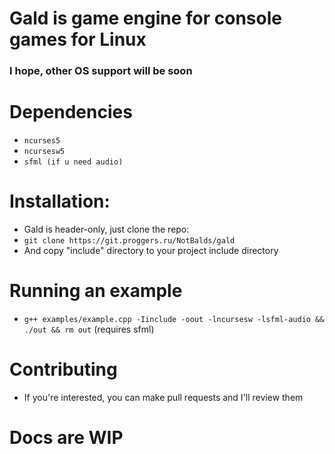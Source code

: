 # Gald is game engine for console games for Linux
### I hope, other OS support will be soon

# Dependencies
- ```ncurses5```
- ```ncursesw5```
- ```sfml (if u need audio)```

# Installation:
- Gald is header-only, just clone the repo:
- ```git clone https://git.proggers.ru/NotBalds/gald```
- And copy "include" directory to your project include directory

# Running an example
- ```g++ examples/example.cpp -Iinclude -oout -lncursesw -lsfml-audio && ./out && rm out``` (requires sfml)

# Contributing
- If you're interested, you can make pull requests and I'll review them

# Docs are WIP
